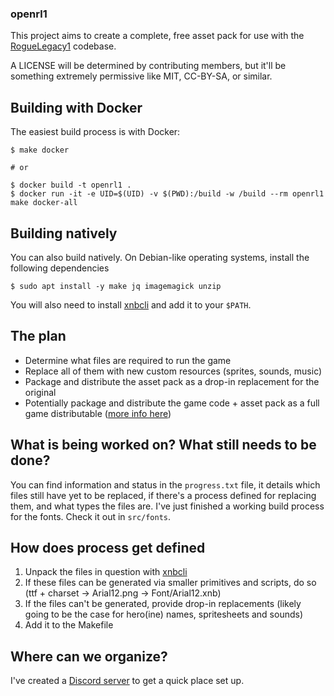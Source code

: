 
### openrl1

This project aims to create a complete, free asset pack for use with the [RogueLegacy1](https://github.com/flibitijibibo/RogueLegacy1) codebase.

A LICENSE will be determined by contributing members, but it'll be something extremely permissive like MIT, CC-BY-SA, or similar.

## Building with Docker

The easiest build process is with Docker:
```
$ make docker

# or

$ docker build -t openrl1 .
$ docker run -it -e UID=$(UID) -v $(PWD):/build -w /build --rm openrl1 make docker-all
```

## Building natively

You can also build natively. On Debian-like operating systems, install the following dependencies

```
$ sudo apt install -y make jq imagemagick unzip
```

You will also need to install [xnbcli](https://github.com/LeonBlade/xnbcli/releases/tag/v1.0.7) and add it to your `$PATH`.

## The plan

- Determine what files are required to run the game
- Replace all of them with new custom resources (sprites, sounds, music)
- Package and distribute the asset pack as a drop-in replacement for the original
- Potentially package and distribute the game code + asset pack as a full game distributable ([more info here](https://github.com/flibitijibibo/RogueLegacy1/issues/2))

## What is being worked on? What still needs to be done?

You can find information and status in the `progress.txt` file, it details which files still have yet to be replaced, if there's a process defined for replacing them, and what types the files are. I've just finished a working build process for the fonts. Check it out in `src/fonts`.

## How does process get defined

1. Unpack the files in question with [xnbcli](https://github.com/LeonBlade/xnbcli)
2. If these files can be generated via smaller primitives and scripts, do so (ttf + charset -> Arial12.png -> Font/Arial12.xnb)
3. If the files can't be generated, provide drop-in replacements (likely going to be the case for hero(ine) names, spritesheets and sounds)
4. Add it to the Makefile

## Where can we organize?

I've created a [Discord server](https://discord.gg/mp4zDfKefj) to get a quick place set up.
